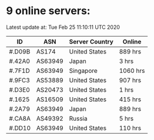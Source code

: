 # 9 online servers:

Latest update at: Tue Feb 25 11:10:11 UTC 2020

| ID | ASN | Server Country | Online |
| -- | --- | -------------- | ------ |
| #.D09B | AS174 | United States | 889 hrs |
| #.42A0 | AS63949 | Japan | 3 hrs |
| #.7F1D | AS63949 | Singapore | 1060 hrs |
| #.9FC3 | AS53889 | United States | 907 hrs |
| #.D3E0 | AS20473 | United States | 1 hrs |
| #.1625 | AS16509 | United States | 415 hrs |
| #.2A79 | AS63949 | Japan | 889 hrs |
| #.CA8A | AS49392 | Russia | 5 hrs |
| #.DD10 | AS63949 | United States | 110 hrs |

